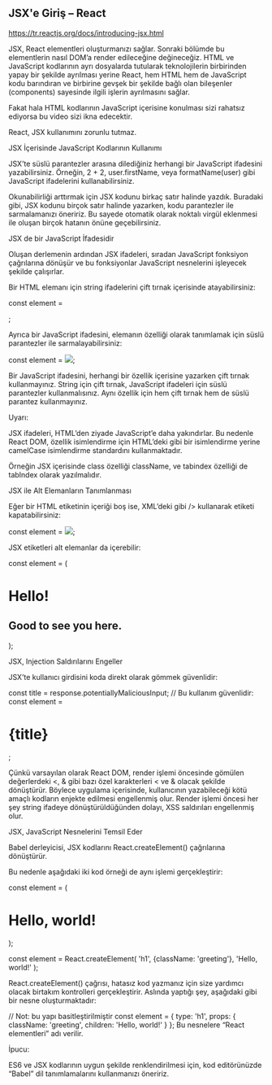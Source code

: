 



## JSX'e Giriş – React

https://tr.reactjs.org/docs/introducing-jsx.html

JSX, React elementleri oluşturmanızı sağlar. Sonraki bölümde bu elementlerin nasıl DOM’a render edileceğine değineceğiz.
HTML ve JavaScript kodlarının ayrı dosyalarda tutularak teknolojilerin birbirinden yapay bir şekilde ayrılması yerine React, hem HTML hem de JavaScript kodu barındıran ve birbirine gevşek bir şekilde bağlı olan bileşenler (components) sayesinde ilgili işlerin ayrılmasını sağlar.

Fakat hala HTML kodlarının JavaScript içerisine konulması sizi rahatsız ediyorsa bu video sizi ikna edecektir.

React, JSX kullanımını zorunlu tutmaz.

JSX İçerisinde JavaScript Kodlarının Kullanımı

JSX’te süslü parantezler arasına dilediğiniz herhangi bir JavaScript ifadesini yazabilirsiniz. Örneğin, 2 + 2, user.firstName, veya formatName(user) gibi JavaScript ifadelerini kullanabilirsiniz.

Okunabilirliği arttırmak için JSX kodunu birkaç satır halinde yazdık. Buradaki gibi, JSX kodunu birçok satır halinde yazarken, kodu parantezler ile sarmalamanızı öneririz. Bu sayede otomatik olarak noktalı virgül eklenmesi ile oluşan birçok hatanın önüne geçebilirsiniz.

JSX de bir JavaScript İfadesidir

Oluşan derlemenin ardından JSX ifadeleri, sıradan JavaScript fonksiyon çağrılarına dönüşür ve bu fonksiyonlar JavaScript nesnelerini işleyecek şekilde çalışırlar.

Bir HTML elemanı için string ifadelerini çift tırnak içerisinde atayabilirsiniz:

const element = <div tabIndex="0"></div>;

Ayrıca bir JavaScript ifadesini, elemanın özelliği olarak tanımlamak için süslü parantezler ile sarmalayabilirsiniz:

const element = <img src={user.avatarUrl}></img>;

Bir JavaScript ifadesini, herhangi bir özellik içerisine yazarken çift tırnak kullanmayınız. String için çift tırnak, JavaScript ifadeleri için süslü parantezler kullanmalısınız. Aynı özellik için hem çift tırnak hem de süslü parantez kullanmayınız.

Uyarı:

JSX ifadeleri, HTML’den ziyade JavaScript’e daha yakındırlar. Bu nedenle React DOM, özellik isimlendirme için HTML’deki gibi bir isimlendirme yerine camelCase isimlendirme standardını kullanmaktadır.

Örneğin JSX içerisinde class özelliği className, ve tabindex özelliği de tabIndex olarak yazılmalıdır.

JSX ile Alt Elemanların Tanımlanması

Eğer bir HTML etiketinin içeriği boş ise, XML’deki gibi /> kullanarak etiketi kapatabilirsiniz:

const element = <img src={user.avatarUrl} />;

JSX etiketleri alt elemanlar da içerebilir:

const element = ( <div> <h1>Hello!</h1> <h2>Good to see you here.</h2> </div> );

JSX, Injection Saldırılarını Engeller

JSX’te kullanıcı girdisini koda direkt olarak gömmek güvenlidir:

const title = response.potentiallyMaliciousInput; // Bu kullanım güvenlidir: const element = <h1>{title}</h1>;

Çünkü varsayılan olarak React DOM, render işlemi öncesinde gömülen değerlerdeki <, & gibi bazı özel karakterleri &lt; ve &amp; olacak şekilde dönüştürür. Böylece uygulama içerisinde, kullanıcının yazabileceği kötü amaçlı kodların enjekte edilmesi engellenmiş olur. Render işlemi öncesi her şey string ifadeye dönüştürüldüğünden dolayı, XSS saldırıları engellenmiş olur.

JSX, JavaScript Nesnelerini Temsil Eder

Babel derleyicisi, JSX kodlarını React.createElement() çağrılarına dönüştürür.

Bu nedenle aşağıdaki iki kod örneği de aynı işlemi gerçekleştirir:

const element = ( <h1 className="greeting"> Hello, world! </h1> );

const element = React.createElement( 'h1', {className: 'greeting'}, 'Hello, world!' );

React.createElement() çağrısı, hatasız kod yazmanız için size yardımcı olacak birtakım kontrolleri gerçekleştirir. Aslında yaptığı şey, aşağıdaki gibi bir nesne oluşturmaktadır:

// Not: bu yapı basitleştirilmiştir const element = { type: 'h1', props: { className: 'greeting', children: 'Hello, world!' } };
Bu nesnelere “React elementleri” adı verilir.

İpucu:

ES6 ve JSX kodlarının uygun şekilde renklendirilmesi için, kod editörünüzde “Babel” dil tanımlamalarını kullanmanızı öneririz.